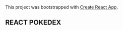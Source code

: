 This project was bootstrapped with [Create React App](https://github.com/facebook/create-react-app).

## REACT POKEDEX